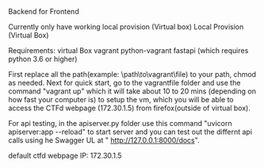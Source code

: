 Backend for Frontend

Currently only have working local provision (Virtual box)
Local Provision (Virtual Box)

Requirements:
virtual Box
vagrant 
python-vagrant
fastapi (which requires python 3.6 or higher)

First replace all the path(example: \path\to\vagrant\file) to your path, chmod as needed.
Next for quick start, go to the vagrantfile folder and use the command "vagrant up"
which it will take about 10 to 20 mins (depending on how fast your computer is) to setup the vm,
which you will be able to access the CTFd webpage (172.30.1.5) from firefox(outside of virtual box).

For api testing, in the apiserver.py folder use this command "uvicorn apiserver:app --reload" to start server and 
you can test out the differnt api calls using he Swagger UL at " http://127.0.0.1:8000/docs".

default ctfd webpage IP: 172.30.1.5

